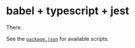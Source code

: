 # babel + typescript + jest

There.

See the [`package.json`](./package.json) for available scripts.
